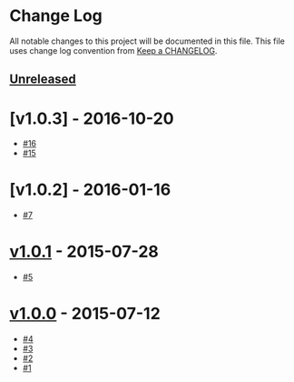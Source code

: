 # Change Log
All notable changes to this project will be documented in this file.
This file uses change log convention from [Keep a CHANGELOG](http://keepachangelog.com).

## [Unreleased][unreleased]

# [v1.0.3] - 2016-10-20

- [#16](#16)
- [#15](#15)

# [v1.0.2] - 2016-01-16

- [#7](#7)

# [v1.0.1] - 2015-07-28

- [#5](#5)

# [v1.0.0] - 2015-07-12

- [#4](#4)
- [#3](#3)
- [#2](#2)
- [#1](#1)


[unreleased]: https://github.com/luismayta/slide-git-flow-developer/compare/v1.0.2...HEAD
[v1.0.1]: https://github.com/luismayta/slide-git-flow-developer/compare/v1.0.1...v1.0.2
[v1.0.0]: https://github.com/luismayta/slide-git-flow-developer/compare/v0.0.0...v1.0.0

[CONTRIBUTING.md]: CONTRIBUTING.md
[LICENCE.md]: LICENCE.md
[README.md]: README.md
